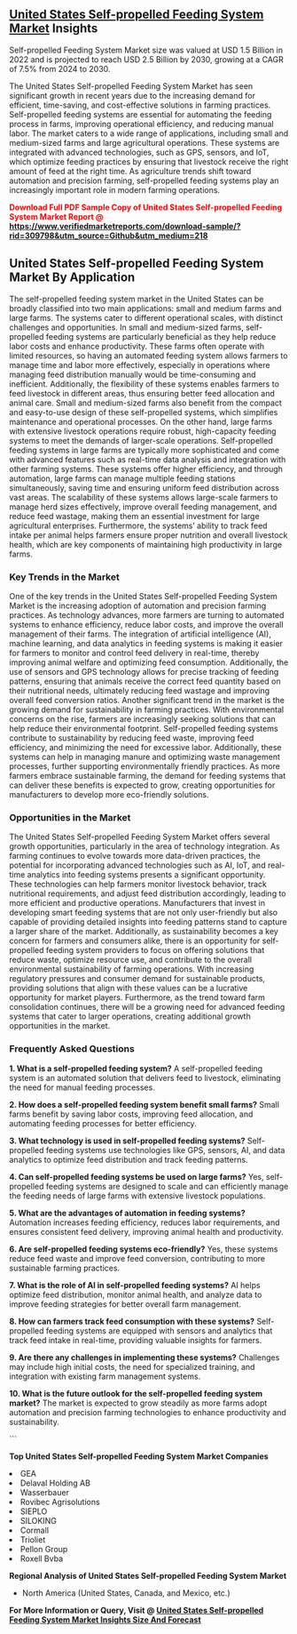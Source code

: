 <h2><a href="https://www.verifiedmarketreports.com/download-sample/?rid=309798&amp;utm_source=Github&amp;utm_medium=218" target="_blank">United States Self-propelled Feeding System Market</a> Insights</h2><p>Self-propelled Feeding System Market size was valued at USD 1.5 Billion in 2022 and is projected to reach USD 2.5 Billion by 2030, growing at a CAGR of 7.5% from 2024 to 2030.</p><p> <p>The United States Self-propelled Feeding System Market has seen significant growth in recent years due to the increasing demand for efficient, time-saving, and cost-effective solutions in farming practices. Self-propelled feeding systems are essential for automating the feeding process in farms, improving operational efficiency, and reducing manual labor. The market caters to a wide range of applications, including small and medium-sized farms and large agricultural operations. These systems are integrated with advanced technologies, such as GPS, sensors, and IoT, which optimize feeding practices by ensuring that livestock receive the right amount of feed at the right time. As agriculture trends shift toward automation and precision farming, self-propelled feeding systems play an increasingly important role in modern farming operations. <b><p><span class=""><span style="color: #ff0000;"><strong>Download Full PDF Sample Copy of United States Self-propelled Feeding System Market Report</strong> @ </span><a href="https://www.verifiedmarketreports.com/download-sample/?rid=309798&amp;utm_source=Github&amp;utm_medium=218" target="_blank">https://www.verifiedmarketreports.com/download-sample/?rid=309798&amp;utm_source=Github&amp;utm_medium=218</a></span></p></b></p> <h2>United States Self-propelled Feeding System Market By Application</h2> <p>The self-propelled feeding system market in the United States can be broadly classified into two main applications: small and medium farms and large farms. The systems cater to different operational scales, with distinct challenges and opportunities. In small and medium-sized farms, self-propelled feeding systems are particularly beneficial as they help reduce labor costs and enhance productivity. These farms often operate with limited resources, so having an automated feeding system allows farmers to manage time and labor more effectively, especially in operations where managing feed distribution manually would be time-consuming and inefficient. Additionally, the flexibility of these systems enables farmers to feed livestock in different areas, thus ensuring better feed allocation and animal care. Small and medium-sized farms also benefit from the compact and easy-to-use design of these self-propelled systems, which simplifies maintenance and operational processes. On the other hand, large farms with extensive livestock operations require robust, high-capacity feeding systems to meet the demands of larger-scale operations. Self-propelled feeding systems in large farms are typically more sophisticated and come with advanced features such as real-time data analysis and integration with other farming systems. These systems offer higher efficiency, and through automation, large farms can manage multiple feeding stations simultaneously, saving time and ensuring uniform feed distribution across vast areas. The scalability of these systems allows large-scale farmers to manage herd sizes effectively, improve overall feeding management, and reduce feed wastage, making them an essential investment for large agricultural enterprises. Furthermore, the systems’ ability to track feed intake per animal helps farmers ensure proper nutrition and overall livestock health, which are key components of maintaining high productivity in large farms. <h3>Key Trends in the Market</h3> <p>One of the key trends in the United States Self-propelled Feeding System Market is the increasing adoption of automation and precision farming practices. As technology advances, more farmers are turning to automated systems to enhance efficiency, reduce labor costs, and improve the overall management of their farms. The integration of artificial intelligence (AI), machine learning, and data analytics in feeding systems is making it easier for farmers to monitor and control feed delivery in real-time, thereby improving animal welfare and optimizing feed consumption. Additionally, the use of sensors and GPS technology allows for precise tracking of feeding patterns, ensuring that animals receive the correct feed quantity based on their nutritional needs, ultimately reducing feed wastage and improving overall feed conversion ratios. Another significant trend in the market is the growing demand for sustainability in farming practices. With environmental concerns on the rise, farmers are increasingly seeking solutions that can help reduce their environmental footprint. Self-propelled feeding systems contribute to sustainability by reducing feed waste, improving feed efficiency, and minimizing the need for excessive labor. Additionally, these systems can help in managing manure and optimizing waste management processes, further supporting environmentally friendly practices. As more farmers embrace sustainable farming, the demand for feeding systems that can deliver these benefits is expected to grow, creating opportunities for manufacturers to develop more eco-friendly solutions. <h3>Opportunities in the Market</h3> <p>The United States Self-propelled Feeding System Market offers several growth opportunities, particularly in the area of technology integration. As farming continues to evolve towards more data-driven practices, the potential for incorporating advanced technologies such as AI, IoT, and real-time analytics into feeding systems presents a significant opportunity. These technologies can help farmers monitor livestock behavior, track nutritional requirements, and adjust feed distribution accordingly, leading to more efficient and productive operations. Manufacturers that invest in developing smart feeding systems that are not only user-friendly but also capable of providing detailed insights into feeding patterns stand to capture a larger share of the market. Additionally, as sustainability becomes a key concern for farmers and consumers alike, there is an opportunity for self-propelled feeding system providers to focus on offering solutions that reduce waste, optimize resource use, and contribute to the overall environmental sustainability of farming operations. With increasing regulatory pressures and consumer demand for sustainable products, providing solutions that align with these values can be a lucrative opportunity for market players. Furthermore, as the trend toward farm consolidation continues, there will be a growing need for advanced feeding systems that cater to larger operations, creating additional growth opportunities in the market. <h3>Frequently Asked Questions</h3> <p><strong>1. What is a self-propelled feeding system?</strong> A self-propelled feeding system is an automated solution that delivers feed to livestock, eliminating the need for manual feeding processes.</p> <p><strong>2. How does a self-propelled feeding system benefit small farms?</strong> Small farms benefit by saving labor costs, improving feed allocation, and automating feeding processes for better efficiency.</p> <p><strong>3. What technology is used in self-propelled feeding systems?</strong> Self-propelled feeding systems use technologies like GPS, sensors, AI, and data analytics to optimize feed distribution and track feeding patterns.</p> <p><strong>4. Can self-propelled feeding systems be used on large farms?</strong> Yes, self-propelled feeding systems are designed to scale and can efficiently manage the feeding needs of large farms with extensive livestock populations.</p> <p><strong>5. What are the advantages of automation in feeding systems?</strong> Automation increases feeding efficiency, reduces labor requirements, and ensures consistent feed delivery, improving animal health and productivity.</p> <p><strong>6. Are self-propelled feeding systems eco-friendly?</strong> Yes, these systems reduce feed waste and improve feed conversion, contributing to more sustainable farming practices.</p> <p><strong>7. What is the role of AI in self-propelled feeding systems?</strong> AI helps optimize feed distribution, monitor animal health, and analyze data to improve feeding strategies for better overall farm management.</p> <p><strong>8. How can farmers track feed consumption with these systems?</strong> Self-propelled feeding systems are equipped with sensors and analytics that track feed intake in real-time, providing valuable insights for farmers.</p> <p><strong>9. Are there any challenges in implementing these systems?</strong> Challenges may include high initial costs, the need for specialized training, and integration with existing farm management systems.</p> <p><strong>10. What is the future outlook for the self-propelled feeding system market?</strong> The market is expected to grow steadily as more farms adopt automation and precision farming technologies to enhance productivity and sustainability.</p> ```</p><p><strong>Top United States Self-propelled Feeding System Market Companies</strong></p><div data-test-id=""><p><li>GEA</li><li> Delaval Holding AB</li><li> Wasserbauer</li><li> Rovibec Agrisolutions</li><li> SIEPLO</li><li> SILOKING</li><li> Cormall</li><li> Trioliet</li><li> Pellon Group</li><li> Roxell Bvba</li></p><div><strong>Regional Analysis of&nbsp;United States Self-propelled Feeding System Market</strong></div><ul><li dir="ltr"><p dir="ltr">North America&nbsp;(United States, Canada, and Mexico, etc.)</p></li></ul><p><strong>For More Information or Query, Visit @&nbsp;</strong><strong><a href="https://www.verifiedmarketreports.com/product/self-propelled-feeding-system-market/?utm_source=Github&amp;utm_medium=218" target="_blank">United States Self-propelled Feeding System Market Insights Size And Forecast</a></strong></p></div>
